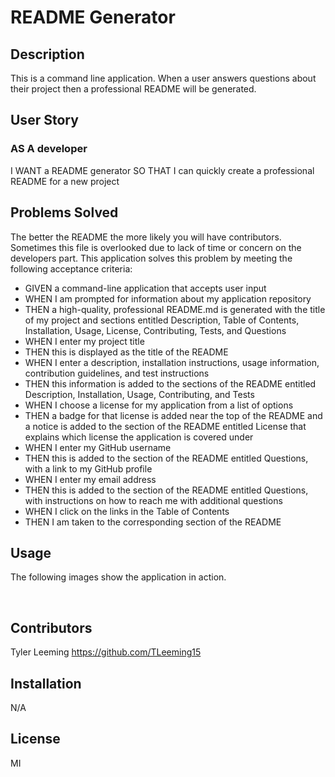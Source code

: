 # README Generator

## Description
This is a command line application. When a user answers questions about their project then a professional README will be generated.

## User Story

### AS A developer
I WANT a README generator
SO THAT I can quickly create a professional README for a new project

## Problems Solved
The better the README the more likely you will have contributors. Sometimes this file is overlooked due to lack of time or concern on the developers part. This application solves this problem by meeting the following acceptance criteria:

* GIVEN a command-line application that accepts user input
* WHEN I am prompted for information about my application repository
* THEN a high-quality, professional README.md is generated with the title of my project and sections entitled Description, Table of Contents, Installation, Usage, License, Contributing, Tests, and Questions
* WHEN I enter my project title
* THEN this is displayed as the title of the README
* WHEN I enter a description, installation instructions, usage information, contribution guidelines, and test instructions
* THEN this information is added to the sections of the README entitled Description, Installation, Usage, Contributing, and Tests
* WHEN I choose a license for my application from a list of options
* THEN a badge for that license is added near the top of the README and a notice is added to the section of the README entitled License that explains which license the application is covered under
* WHEN I enter my GitHub username
* THEN this is added to the section of the README entitled Questions, with a link to my GitHub profile
* WHEN I enter my email address
* THEN this is added to the section of the README entitled Questions, with instructions on how to reach me with additional questions
* WHEN I click on the links in the Table of Contents
* THEN I am taken to the corresponding section of the README




## Usage

The following images show the application in action. 

<img src=".png" alt=""/>

<img src=".png" alt=""/>

<img src=".png" alt=""/>



 
## Contributors

Tyler Leeming https://github.com/TLeeming15
## Installation

N/A

## License

MI
